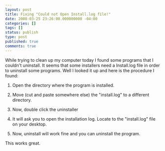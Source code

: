 ```yaml
---
layout: post
title: Fixing "Could not Open Install.log file!"
date: 2008-03-25 23:26:00.000000000 -04:00
categories: []
tags: []
status: publish
type: post
published: true
comments: true
---
```

While trying to clean up my computer today I found some programs that I couldn't uninstall. It seems that some installers need a Install.log file in order to uninstall some programs. Well I looked it up and here is the procedure I found:

1. Open the directory where the program is installed.

2. Move (cut and paste somewhere else) the "install.log" to a different directory.

3. Now, double click the uninstaller

4. It will ask you to open the installation log. Locate to the "install.log" file on your desktop.

5. Now, uninstall will work fine and you can uninstall the program.

This works great.
